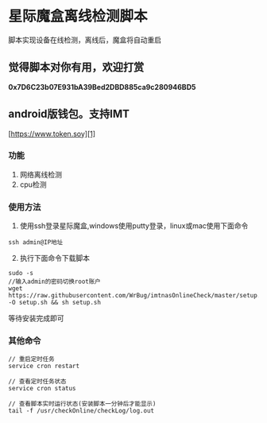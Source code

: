 # 星际魔盒离线检测脚本

脚本实现设备在线检测，离线后，魔盒将自动重启

## 觉得脚本对你有用，欢迎打赏


**0x7D6C23b07E931bA39Bed2DBD885ca9c280946BD5**

## android版钱包。支持IMT

[https://www.token.soy][1]

### 功能

1. 网络离线检测
2. cpu检测


### 使用方法

1. 使用ssh登录星际魔盒,windows使用putty登录，linux或mac使用下面命令

```
ssh admin@IP地址

```
2. 执行下面命令下载脚本

```
sudo -s
//输入admin的密码切换root账户
wget https://raw.githubusercontent.com/WrBug/imtnasOnlineCheck/master/setup.sh -O setup.sh && sh setup.sh
```

等待安装完成即可



### 其他命令

```
// 重启定时任务
service cron restart

// 查看定时任务状态
service cron status

// 查看脚本实时运行状态(安装脚本一分钟后才能显示)
tail -f /usr/checkOnline/checkLog/log.out
```


[1]: https://www.token.soy
